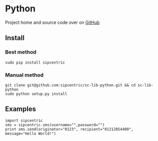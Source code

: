 # Python

Project home and source code over on [GitHub](https://github.com/sipcentric/sc-lib-python)

## Install

### Best method

    sudo pip install sipcentric

### Manual method

    git clone git@github.com:sipcentric/sc-lib-python.git && cd sc-lib-python
    sudo python setup.py install

## Examples

    import sipcentric
    sms = sipcentric.sms(username="",password="")
    print sms.send(originator="0123", recipient="01212854400", message="Hello World!")
